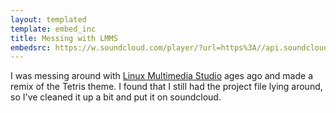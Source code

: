 ```yaml
---
layout: templated
template: embed_inc
title: Messing with LMMS
embedsrc: https://w.soundcloud.com/player/?url=https%3A//api.soundcloud.com/tracks/95693478&amp;color=ff5500&amp;auto_play=false&amp;hide_related=false&amp;show_artwork=true
---
```


I was messing around with [Linux Multimedia Studio](http://lmms.sourceforge.net/)
ages ago and made a remix of the Tetris theme. I found that I still had the
project file lying around, so I've cleaned it up a bit and put it on soundcloud.
